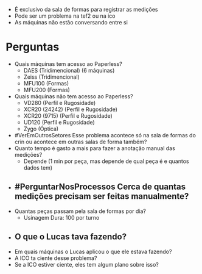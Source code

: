 - É exclusivo da sala de formas para registrar as medições
- Pode ser um problema na tef2 ou na ico
- As máquinas não estão conversando entre si

# Perguntas
- Quais máquinas tem acesso ao Paperless?
	- DAES (Tridimencional) (6 máquinas)
	- Zeiss (Tridimencional)
	- MFU100 (Formas)
	- MFU200 (Formas)
- Quais máquinas não tem acesso ao Paperless?
	- VD280 (Perfil e Rugosidade)
	- XCR20 (24242) (Perfil e Rugosidade)
	- XCR20 (9715) (Perfil e Rugosidade)
	- UD120 (Perfil e Rugosidade)
	- Zygo (Óptica)
- #VerEmOutrosSetores Esse problema acontece só na sala de formas do crin ou acontece em outras salas de forma também? 
- Quanto tempo é gasto a mais para fazer a anotação manual das medições?
	- Depende (1 min por peça, mas depende de qual peça é e quantos dados tem)
- #PerguntarNosProcessos Cerca de quantas medições precisam ser feitas manualmente?
	- 
- Quantas peças passam pela sala de formas por dia?
	- Usinagem Dura: 100 por turno
- O que o Lucas tava fazendo?
	- 
- Em quais máquinas o Lucas aplicou o que ele estava fazendo?
- A ICO ta ciente desse problema?
- Se a ICO estiver ciente, eles tem algum plano sobre isso?